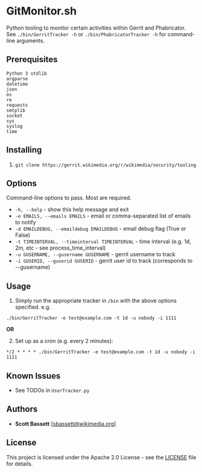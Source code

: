 # GitMonitor.sh

Python tooling to monitor certain activities within Gerrit and Phabricator.  See ```./bin/GerritTracker -h``` or ```./bin/PhabricatorTracker -h``` for command-line arguments.

## Prerequisites

```
Python 3 stdlib
argparse
datetime
json
os
re
requests
smtplib
socket
sys
syslog
time
```

## Installing

1. ```git clone https://gerrit.wikimedia.org/r/wikimedia/security/tooling```

## Options

Command-line options to pass.  Most are required.

* ```-h, --help``` - show this help message and exit
* ```-e EMAILS, --emails EMAILS``` - email or comma-separated list of emails to notify
* ```-d EMAILDEBUG, --emaildebug EMAILDEBUG``` - email debug flag (True or False)
* ```-t TIMEINTERVAL, --timeinterval TIMEINTERVAL``` - time interval (e.g. 1d, 2m, etc - see process_time_interval)
* ```-u GUSERNAME, --gusername GUSERNAME``` - gerrit username to track
* ```-i GUSERID, --guserid GUSERID``` - gerrit user id to track (corresponds to --gusername)

## Usage

1. Simply run the appropriate tracker in ```/bin``` with the above options specified.  e.g.

```./bin/GerritTracker -e test@example.com -t 1d -u nobody -i 1111```

**OR**

2. Set up as a cron (e.g. every 2 minutes):

```*/2 * * * * ./bin/GerritTracker -e test@example.com -t 1d -u nobody -i 1111```

## Known Issues

* See TODOs in ```UserTracker.py```

## Authors

* **Scott Bassett** [sbassett@wikimedia.org]

## License

This project is licensed under the Apache 2.0 License - see the [LICENSE](https://opensource.org/licenses/Apache-2.0) file for details.
